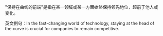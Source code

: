"保持在曲线的前端"是指在某一领域或某一方面始终保持领先地位，超前于他人或变化。

英文例句：In the fast-changing world of technology, staying at the head of the curve is crucial for companies to remain competitive.